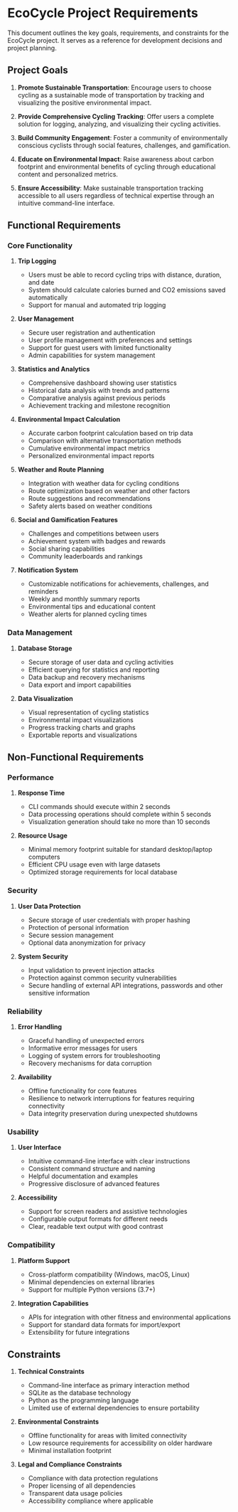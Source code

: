# EcoCycle Project Requirements

This document outlines the key goals, requirements, and constraints for the EcoCycle project. It serves as a reference for development decisions and project planning.

## Project Goals

1. **Promote Sustainable Transportation**: Encourage users to choose cycling as a sustainable mode of transportation by tracking and visualizing the positive environmental impact.

2. **Provide Comprehensive Cycling Tracking**: Offer users a complete solution for logging, analyzing, and visualizing their cycling activities.

3. **Build Community Engagement**: Foster a community of environmentally conscious cyclists through social features, challenges, and gamification.

4. **Educate on Environmental Impact**: Raise awareness about carbon footprint and environmental benefits of cycling through educational content and personalized metrics.

5. **Ensure Accessibility**: Make sustainable transportation tracking accessible to all users regardless of technical expertise through an intuitive command-line interface.

## Functional Requirements

### Core Functionality

1. **Trip Logging**
   - Users must be able to record cycling trips with distance, duration, and date
   - System should calculate calories burned and CO2 emissions saved automatically
   - Support for manual and automated trip logging

2. **User Management**
   - Secure user registration and authentication
   - User profile management with preferences and settings
   - Support for guest users with limited functionality
   - Admin capabilities for system management

3. **Statistics and Analytics**
   - Comprehensive dashboard showing user statistics
   - Historical data analysis with trends and patterns
   - Comparative analysis against previous periods
   - Achievement tracking and milestone recognition

4. **Environmental Impact Calculation**
   - Accurate carbon footprint calculation based on trip data
   - Comparison with alternative transportation methods
   - Cumulative environmental impact metrics
   - Personalized environmental impact reports

5. **Weather and Route Planning**
   - Integration with weather data for cycling conditions
   - Route optimization based on weather and other factors
   - Route suggestions and recommendations
   - Safety alerts based on weather conditions

6. **Social and Gamification Features**
   - Challenges and competitions between users
   - Achievement system with badges and rewards
   - Social sharing capabilities
   - Community leaderboards and rankings

7. **Notification System**
   - Customizable notifications for achievements, challenges, and reminders
   - Weekly and monthly summary reports
   - Environmental tips and educational content
   - Weather alerts for planned cycling times

### Data Management

1. **Database Storage**
   - Secure storage of user data and cycling activities
   - Efficient querying for statistics and reporting
   - Data backup and recovery mechanisms
   - Data export and import capabilities

2. **Data Visualization**
   - Visual representation of cycling statistics
   - Environmental impact visualizations
   - Progress tracking charts and graphs
   - Exportable reports and visualizations

## Non-Functional Requirements

### Performance

1. **Response Time**
   - CLI commands should execute within 2 seconds
   - Data processing operations should complete within 5 seconds
   - Visualization generation should take no more than 10 seconds

2. **Resource Usage**
   - Minimal memory footprint suitable for standard desktop/laptop computers
   - Efficient CPU usage even with large datasets
   - Optimized storage requirements for local database

### Security

1. **User Data Protection**
   - Secure storage of user credentials with proper hashing
   - Protection of personal information
   - Secure session management
   - Optional data anonymization for privacy

2. **System Security**
   - Input validation to prevent injection attacks
   - Protection against common security vulnerabilities
   - Secure handling of external API integrations, passwords and other sensitive information

### Reliability

1. **Error Handling**
   - Graceful handling of unexpected errors
   - Informative error messages for users
   - Logging of system errors for troubleshooting
   - Recovery mechanisms for data corruption

2. **Availability**
   - Offline functionality for core features
   - Resilience to network interruptions for features requiring connectivity
   - Data integrity preservation during unexpected shutdowns

### Usability

1. **User Interface**
   - Intuitive command-line interface with clear instructions
   - Consistent command structure and naming
   - Helpful documentation and examples
   - Progressive disclosure of advanced features

2. **Accessibility**
   - Support for screen readers and assistive technologies
   - Configurable output formats for different needs
   - Clear, readable text output with good contrast

### Compatibility

1. **Platform Support**
   - Cross-platform compatibility (Windows, macOS, Linux)
   - Minimal dependencies on external libraries
   - Support for multiple Python versions (3.7+)

2. **Integration Capabilities**
   - APIs for integration with other fitness and environmental applications
   - Support for standard data formats for import/export
   - Extensibility for future integrations

## Constraints

1. **Technical Constraints**
   - Command-line interface as primary interaction method
   - SQLite as the database technology
   - Python as the programming language
   - Limited use of external dependencies to ensure portability

2. **Environmental Constraints**
   - Offline functionality for areas with limited connectivity
   - Low resource requirements for accessibility on older hardware
   - Minimal installation footprint

3. **Legal and Compliance Constraints**
   - Compliance with data protection regulations
   - Proper licensing of all dependencies
   - Transparent data usage policies
   - Accessibility compliance where applicable
